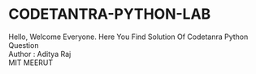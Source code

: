# CODETANTRA-PYTHON-LAB
Hello, Welcome Everyone. Here You Find Solution Of Codetanra Python Question
<br> Author : Aditya Raj
<br> MIT MEERUT
